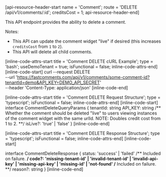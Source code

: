 [api-resource-header-start name = 'Comment'; route = 'DELETE /api/v1/comments/:id'; creditsCost = 1; api-resource-header-end]

This API endpoint provides the ability to delete a comment.

Notes:

- This API can update the comment widget "live" if desired (this increases `creditsCost` from `1` to `2`).
- This API will delete all child comments.

[inline-code-attrs-start title = 'Comment DELETE cURL Example'; type = 'bash'; useDemoTenant = true; isFunctional = false; inline-code-attrs-end]
[inline-code-start]
curl --request DELETE \
  --url 'https://fastcomments.com/api/v1/comments/some-comment-id?tenantId=demo&API_KEY=DEMO_API_SECRET' \
  --header 'Content-Type: application/json'
[inline-code-end]


[inline-code-attrs-start title = 'Comment DELETE Request Structure'; type = 'typescript'; isFunctional = false; inline-code-attrs-end]
[inline-code-start]
interface CommentDeleteQueryParams {
    tenantId: string
    API_KEY: string
	/** Whether the comment should be deleted "live" to users viewing instances of the comment widget with the same urlId. NOTE: Doubles credit cost from 1 to 2. **/
    isLive?: 'true' | 'false'
}
[inline-code-end]

[inline-code-attrs-start title = 'Comment DELETE Response Structure'; type = 'typescript'; isFunctional = false; inline-code-attrs-end]
[inline-code-start]

interface CommentDeleteResponse {
    status: 'success' | 'failed'
    /** Included on failure. **/
    code?: 'missing-tenant-id' | 'invalid-tenant-id' | 'invalid-api-key' | 'missing-api-key' | 'missing-id' | 'not-found'
    /** Included on failure. **/
    reason?: string
}
[inline-code-end]
